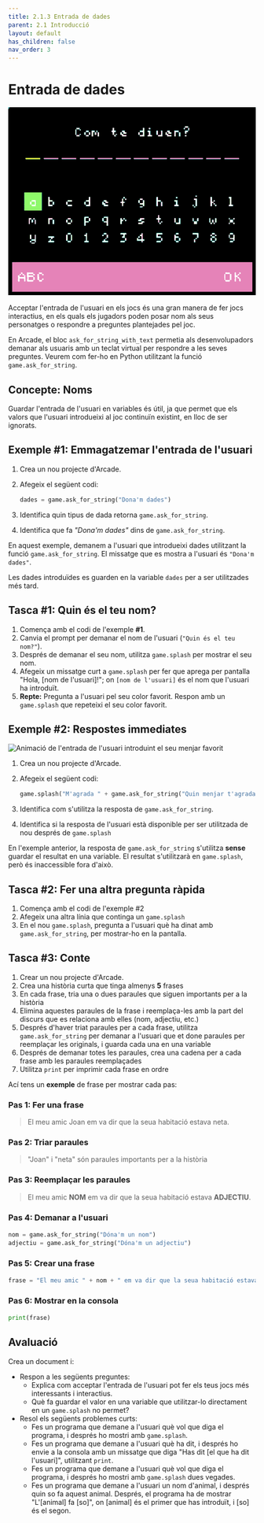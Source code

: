 ```yaml
---
title: 2.1.3 Entrada de dades
parent: 2.1 Introducció
layout: default
has_children: false
nav_order: 3
---
```


# Entrada de dades

![](../../images/demanar_noms_comp.gif)

Acceptar l'entrada de l'usuari en els jocs és una gran manera de fer jocs interactius, en els quals els jugadors poden posar nom als seus personatges o respondre a preguntes plantejades pel joc.

En Arcade, el bloc `ask_for_string_with_text` permetia als desenvolupadors demanar als usuaris amb un teclat virtual per respondre a les seves preguntes. Veurem com fer-ho en Python utilitzant la funció `game.ask_for_string`.

## Concepte: Noms

Guardar l'entrada de l'usuari en variables és útil, ja que permet que els valors que l'usuari introdueixi al joc continuïn existint, en lloc de ser ignorats.

## Exemple #1: Emmagatzemar l'entrada de l'usuari

1. Crea un nou projecte d'Arcade.
2. Afegeix el següent codi:

   ```python
   dades = game.ask_for_string("Dona'm dades")
   ```

3. Identifica quin tipus de dada retorna `game.ask_for_string`.
4. Identifica que fa _"Dona'm dades"_ dins de `game.ask_for_string`.

En aquest exemple, demanem a l'usuari que introdueixi dades utilitzant la funció `game.ask_for_string`. El missatge que es mostra a l'usuari és `"Dona'm dades"`.

Les dades introduïdes es guarden en la variable `dades` per a ser utilitzades més tard.

## Tasca #1: Quin és el teu nom?

1. Comença amb el codi de l'exemple **#1**.
2. Canvia el prompt per demanar el nom de l'usuari (`"Quin és el teu nom?"`).
3. Després de demanar el seu nom, utilitza `game.splash` per mostrar el seu nom.
4. Afegeix un missatge curt a `game.splash` per fer que aprega per pantalla "Hola, [nom de l'usuari]!"; on `[nom de l'usuari]` és el nom que l'usuari ha introduït.
5. **Repte:** Pregunta a l'usuari pel seu color favorit. Respon amb un `game.splash` que repeteixi el seu color favorit.

## Exemple #2: Respostes immediates

![Animació de l'entrada de l'usuari introduint el seu menjar favorit](../../images/ask-for-food.gif)

1. Crea un nou projecte d'Arcade.
2. Afegeix el següent codi:

   ```python
   game.splash("M'agrada " + game.ask_for_string("Quin menjar t'agrada?"))
   ```

3. Identifica com s'utilitza la resposta de `game.ask_for_string`.
4. Identifica si la resposta de l'usuari està disponible per ser utilitzada de nou després de `game.splash`

En l'exemple anterior, la resposta de `game.ask_for_string` s'utilitza **sense** guardar el resultat en una variable. El resultat s'utilitzarà en `game.splash`, però és inaccessible fora d'això.

## Tasca #2: Fer una altra pregunta ràpida

1. Comença amb el codi de l'exemple #2
2. Afegeix una altra línia que continga un `game.splash`
3. En el nou `game.splash`, pregunta a l'usuari què ha dinat amb `game.ask_for_string`, per mostrar-ho en la pantalla.

## Tasca #3: Conte

1. Crear un nou projecte d'Arcade.
2. Crea una història curta que tinga almenys **5** frases
3. En cada frase, tria una o dues paraules que siguen importants per a la història
4. Elimina aquestes paraules de la frase i reemplaça-les amb la part del discurs que es relaciona amb elles (nom, adjectiu, etc.)
5. Després d'haver triat paraules per a cada frase, utilitza `game.ask_for_string` per demanar a l'usuari que et done paraules per reemplaçar les originals, i guarda cada una en una variable
6. Després de demanar totes les paraules, crea una cadena per a cada frase amb les paraules reemplaçades
7. Utilitza `print` per imprimir cada frase en ordre

Ací tens un **exemple** de frase per mostrar cada pas:

### Pas 1: Fer una frase

> El meu amic Joan em va dir que la seua habitació estava neta.

### Pas 2: Triar paraules

> "Joan" i "neta" són paraules importants per a la història

### Pas 3: Reemplaçar les paraules

> El meu amic **NOM** em va dir que la seua habitació estava **ADJECTIU**.

### Pas 4: Demanar a l'usuari

```python
nom = game.ask_for_string("Dóna'm un nom")
adjectiu = game.ask_for_string("Dóna'm un adjectiu")
```

### Pas 5: Crear una frase

```python
frase = "El meu amic " + nom + " em va dir que la seua habitació estava " + adjectiu + "."
```

### Pas 6: Mostrar en la consola

```python
print(frase)
```

## Avaluació

Crea un document i:

- Respon a les següents preguntes:
  - Explica com acceptar l'entrada de l'usuari pot fer els teus jocs més interessants i interactius.
  - Què fa guardar el valor en una variable que utilitzar-lo directament en un `game.splash` no permet?
- Resol els següents problemes curts:
  - Fes un programa que demane a l'usuari què vol que diga el programa, i després ho mostri amb `game.splash`.
  - Fes un programa que demane a l'usuari què ha dit, i després ho envie a la consola amb un missatge que diga "Has dit [el que ha dit l'usuari]", utilitzant `print`.
  - Fes un programa que demane a l'usuari què vol que diga el programa, i després ho mostri amb `game.splash` dues vegades.
  - Fes un programa que demane a l'usuari un nom d'animal, i després quin so fa aquest animal. Després, el programa ha de mostrar "L'[animal] fa [so]", on [animal] és el primer que has introduït, i [so] és el segon.
